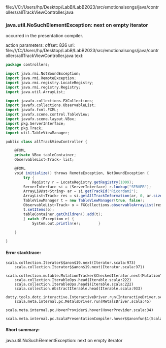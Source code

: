 file:///C:/Users/hp/Desktop/LabB/LabB2023/src/emotionalsongs/java/controllers/allTrackViewController.java
### java.util.NoSuchElementException: next on empty iterator

occurred in the presentation compiler.

action parameters:
offset: 826
uri: file:///C:/Users/hp/Desktop/LabB/LabB2023/src/emotionalsongs/java/controllers/allTrackViewController.java
text:
```scala
package controllers;

import java.rmi.NotBoundException;
import java.rmi.RemoteException;
import java.rmi.registry.LocateRegistry;
import java.rmi.registry.Registry;
import java.util.ArrayList;

import javafx.collections.FXCollections;
import javafx.collections.ObservableList;
import javafx.fxml.FXML;
import javafx.scene.control.TableView;
import javafx.scene.layout.VBox;
import pkg.ServerInterface;
import pkg.Track;
import util.TableViewManager;

public class allTrackViewController {

    @FXML
    private VBox tableContainer;
    ObservableList<Track> list;

    @FXML
    void initialize() throws RemoteException, NotBoundException {
        try {
            Registry r = LocateRegistry.getRegistry(1099);
        ServerInterface si = (ServerInterface) r.lookup("SERVER");
        ArrayLi@@st<String> ar = si.getTrackId("Ricordami");
        ArrayList<Track> res = si.getAllTrackInformation(ar, 0, ar.size());
        TableViewManager t = new TableViewManager(true, false);
        ObservableList<Track> o = FXCollections.observableArrayList(res);
        t.setItems(o);
        tableContainer.getChildren().add(t);
        } catch (Exception e) {
            System.out.println(e);        }
        
    }

}

```



#### Error stacktrace:

```
scala.collection.Iterator$$anon$19.next(Iterator.scala:973)
	scala.collection.Iterator$$anon$19.next(Iterator.scala:971)
	scala.collection.mutable.MutationTracker$CheckedIterator.next(MutationTracker.scala:76)
	scala.collection.IterableOps.head(Iterable.scala:222)
	scala.collection.IterableOps.head$(Iterable.scala:222)
	scala.collection.AbstractIterable.head(Iterable.scala:933)
	dotty.tools.dotc.interactive.InteractiveDriver.run(InteractiveDriver.scala:168)
	scala.meta.internal.pc.MetalsDriver.run(MetalsDriver.scala:45)
	scala.meta.internal.pc.HoverProvider$.hover(HoverProvider.scala:34)
	scala.meta.internal.pc.ScalaPresentationCompiler.hover$$anonfun$1(ScalaPresentationCompiler.scala:329)
```
#### Short summary: 

java.util.NoSuchElementException: next on empty iterator